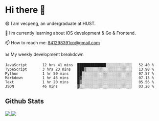 
# Hi there 👋
😄 I am vecpeng, an undergraduate at HUST.

🌱 I’m currently learning about iOS development & Go & Frontend.

📫 How to reach me: 841298391cp@gmail.com

📊 My weekly development breakdown
<!--START_SECTION:waka-->

```text
JavaScript       12 hrs 41 mins  █████████████░░░░░░░░░░░░   52.40 %
TypeScript       3 hrs 23 mins   ███▒░░░░░░░░░░░░░░░░░░░░░   13.98 %
Python           1 hr 50 mins    ██░░░░░░░░░░░░░░░░░░░░░░░   07.57 %
Markdown         1 hr 43 mins    █▓░░░░░░░░░░░░░░░░░░░░░░░   07.13 %
Text             1 hr 20 mins    █▒░░░░░░░░░░░░░░░░░░░░░░░   05.56 %
JSON             46 mins         ▓░░░░░░░░░░░░░░░░░░░░░░░░   03.20 %
```

<!--END_SECTION:waka-->

## Github Stats
<a href="https://github.com/anuraghazra/github-readme-stats">
  <img align="center" src="https://github-readme-stats.vercel.app/api?username=vecpeng&count_private=true&hide=stars" />
</a>
<a href="https://github.com/anuraghazra/convoychat">
  <img align="center" src="https://github-readme-stats.vercel.app/api/top-langs/?username=vecpeng&layout=compact" />
</a>
